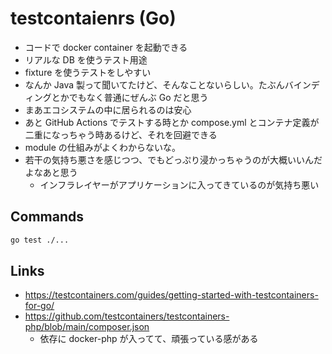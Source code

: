 # testcontaienrs (Go)

- コードで docker container を起動できる
- リアルな DB を使うテスト用途
- fixture を使うテストをしやすい
- なんか Java 製って聞いてたけど、そんなことないらしい。たぶんバインディングとかでもなく普通にぜんぶ Go だと思う
- まあエコシステムの中に居られるのは安心
- あと GitHub Actions でテストする時とか compose.yml とコンテナ定義が二重になっちゃう時あるけど、それを回避できる
- module の仕組みがよくわからないな。
- 若干の気持ち悪さを感じつつ、でもどっぷり浸かっちゃうのが大概いいんだよなあと思う
  - インフラレイヤーがアプリケーションに入ってきているのが気持ち悪い

## Commands
```bash
go test ./...
```

## Links
- https://testcontainers.com/guides/getting-started-with-testcontainers-for-go/
- https://github.com/testcontainers/testcontainers-php/blob/main/composer.json
  - 依存に docker-php が入ってて、頑張っている感がある
